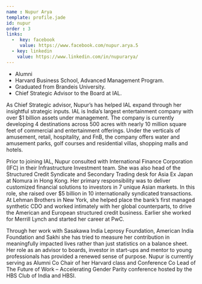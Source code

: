 ```yaml
---
name : Nupur Arya
template: profile.jade
id: nupur
order : 3
links:
  -  key: facebook
     value: https://www.facebook.com/nupur.arya.5
  - key: linkedin
    value: https://www.linkedin.com/in/nupurarya/
---
```


  - Alumni 
  - Harvard Business School, Advanced Management Program.
  - Graduated from Brandeis University.
  - Chief Strategic Advisor to the Board at IAL.


As Chief Strategic advisor, Nupur’s has helped IAL expand through her insightful strategic inputs.
IAL is India’s largest entertainment company with over $1 billion assets under management. The
company is currently developing 4 destinations across 500 acres with nearly 10 million square
feet of commercial and entertainment offerings. Under the verticals of amusement, retail,
hospitality, and FnB, the company offers water and amusement parks, golf courses and
residential villas, shopping malls and hotels.


Prior to joining IAL, Nupur consulted with International Finance Corporation (IFC) in their
Infrastructure Investment team. She was also head of the Structured Credit Syndicate and
Secondary Trading desk for Asia Ex Japan at Nomura in Hong Kong. Her primary responsibility
was to deliver customized financial solutions to investors in 7 unique Asian markets. In this role,
she raised over $5 billion in 10 internationally syndicated transactions. At Lehman Brothers in
New York, she helped place the bank’s first managed synthetic CDO and worked intimately with
her global counterparts, to drive the American and European structured credit business. Earlier
she worked for Merrill Lynch and started her career at PwC.


Through her work with Sasakawa India Leprosy Foundation, American India Foundation and
Sakhi she has tried to measure her contribution in meaningfully impacted lives rather than just
statistics on a balance sheet. Her role as an advisor to boards, investor in start-ups and mentor
to young professionals has provided a renewed sense of purpose. Nupur is currently serving as
Alumni Co Chair of her Harvard class and Conference Co Lead of The Future of Work –
Accelerating Gender Parity conference hosted by the HBS Club of India and HBSI.